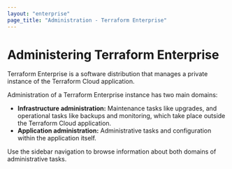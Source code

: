 ```yaml
---
layout: "enterprise"
page_title: "Administration - Terraform Enterprise"
---
```


# Administering Terraform Enterprise

Terraform Enterprise is a software distribution that manages a private instance of the Terraform Cloud application.

Administration of a Terraform Enterprise instance has two main domains:

- **Infrastructure administration:** Maintenance tasks like upgrades, and operational tasks like backups and monitoring, which take place outside the Terraform Cloud application.
- **Application administration:** Administrative tasks and configuration within the application itself.

Use the sidebar navigation to browse information about both domains of administrative tasks.
